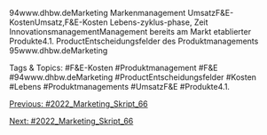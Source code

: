 94www.dhbw.deMarketing
Markenmanagement
UmsatzF&E-KostenUmsatz,F&E-Kosten
Lebens-zyklus-phase, Zeit InnovationsmanagementManagement bereits am Markt etablierter Produkte4.1. ProductEntscheidungsfelder des Produktmanagements
95www.dhbw.deMarketing

   Tags & Topics:
   #F&E-Kosten
   #Produktmanagement
   #F&E
   #94www.dhbw.deMarketing
   #ProductEntscheidungsfelder
   #Kosten
   #Lebens
   #Produktmanagements
   #UmsatzF&E
   #Produkte4.1.

[Previous: #2022_Marketing_Skript_66](2022_Marketing_Skript_66.md)

[Next: #2022_Marketing_Skript_66](2022_Marketing_Skript_66.md)